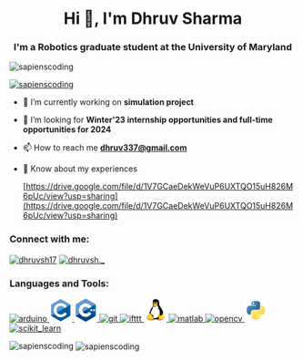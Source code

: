 <h1 align="center">Hi 👋, I'm Dhruv Sharma</h1>
<h3 align="center">I'm a Robotics graduate student at the University of Maryland</h3>

<p align="left"> <img src="https://komarev.com/ghpvc/?username=sapienscoding&label=Profile%20views&color=0e75b6&style=flat" alt="sapienscoding" /> </p>

<p align="left"> <a href="https://github.com/ryo-ma/github-profile-trophy"><img src="https://github-profile-trophy.vercel.app/?username=sapienscoding" alt="sapienscoding" /></a> </p>

- 🔭 I’m currently working on **simulation project**

- 🤝 I’m looking for **Winter'23 internship opportunities and full-time opportunities for 2024**

- 📫 How to reach me **dhruv337@gmail.com**

- 📄 Know about my experiences

  [https://drive.google.com/file/d/1V7GCaeDekWeVuP6UXTQO15uH826M6pUc/view?usp=sharing](https://drive.google.com/file/d/1V7GCaeDekWeVuP6UXTQO15uH826M6pUc/view?usp=sharing)

<h3 align="left">Connect with me:</h3>
<p align="left">
<a href="https://linkedin.com/in/dhruvsh17" target="blank"><img align="center" src="https://raw.githubusercontent.com/rahuldkjain/github-profile-readme-generator/master/src/images/icons/Social/linked-in-alt.svg" alt="dhruvsh17" height="30" width="40" /></a>
<a href="https://instagram.com/dhruvsh._" target="blank"><img align="center" src="https://raw.githubusercontent.com/rahuldkjain/github-profile-readme-generator/master/src/images/icons/Social/instagram.svg" alt="dhruvsh._" height="30" width="40" /></a>
</p>

<h3 align="left">Languages and Tools:</h3>
<p align="left"> <a href="https://www.arduino.cc/" target="_blank" rel="noreferrer"> <img src="https://cdn.worldvectorlogo.com/logos/arduino-1.svg" alt="arduino" width="40" height="40"/> </a> <a href="https://www.cprogramming.com/" target="_blank" rel="noreferrer"> <img src="https://raw.githubusercontent.com/devicons/devicon/master/icons/c/c-original.svg" alt="c" width="40" height="40"/> </a> <a href="https://www.w3schools.com/cpp/" target="_blank" rel="noreferrer"> <img src="https://raw.githubusercontent.com/devicons/devicon/master/icons/cplusplus/cplusplus-original.svg" alt="cplusplus" width="40" height="40"/> </a> <a href="https://git-scm.com/" target="_blank" rel="noreferrer"> <img src="https://www.vectorlogo.zone/logos/git-scm/git-scm-icon.svg" alt="git" width="40" height="40"/> </a> <a href="https://ifttt.com/" target="_blank" rel="noreferrer"> <img src="https://www.vectorlogo.zone/logos/ifttt/ifttt-ar21.svg" alt="ifttt" width="40" height="40"/> </a> <a href="https://www.linux.org/" target="_blank" rel="noreferrer"> <img src="https://raw.githubusercontent.com/devicons/devicon/master/icons/linux/linux-original.svg" alt="linux" width="40" height="40"/> </a> <a href="https://www.mathworks.com/" target="_blank" rel="noreferrer"> <img src="https://upload.wikimedia.org/wikipedia/commons/2/21/Matlab_Logo.png" alt="matlab" width="40" height="40"/> </a> <a href="https://opencv.org/" target="_blank" rel="noreferrer"> <img src="https://www.vectorlogo.zone/logos/opencv/opencv-icon.svg" alt="opencv" width="40" height="40"/> </a> <a href="https://www.python.org" target="_blank" rel="noreferrer"> <img src="https://raw.githubusercontent.com/devicons/devicon/master/icons/python/python-original.svg" alt="python" width="40" height="40"/> </a> <a href="https://scikit-learn.org/" target="_blank" rel="noreferrer"> <img src="https://upload.wikimedia.org/wikipedia/commons/0/05/Scikit_learn_logo_small.svg" alt="scikit_learn" width="40" height="40"/> </a> </p>

<p><img align="left" src="https://github-readme-stats.vercel.app/api/top-langs?username=sapienscoding&show_icons=true&locale=en&layout=compact" alt="sapienscoding" /></p>

<p>&nbsp;<img align="center" src="https://github-readme-stats.vercel.app/api?username=sapienscoding&show_icons=true&locale=en" alt="sapienscoding" /></p>
